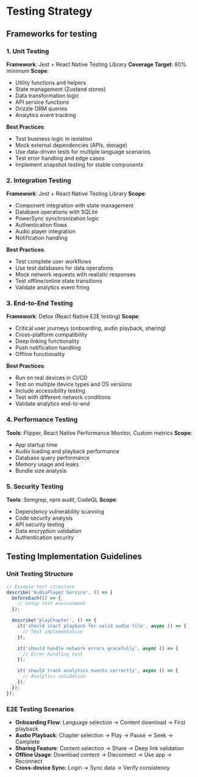 # Testing Strategy

## Frameworks for testing

### 1. Unit Testing

**Framework**: Jest + React Native Testing Library
**Coverage Target**: 80% minimum
**Scope**:

- Utility functions and helpers
- State management (Zustand stores)
- Data transformation logic
- API service functions
- Drizzle ORM queries
- Analytics event tracking

**Best Practices**:

- Test business logic in isolation
- Mock external dependencies (APIs, storage)
- Use data-driven tests for multiple language scenarios
- Test error handling and edge cases
- Implement snapshot testing for stable components

### 2. Integration Testing

**Framework**: Jest + React Native Testing Library
**Scope**:

- Component integration with state management
- Database operations with SQLite
- PowerSync synchronization logic
- Authentication flows
- Audio player integration
- Notification handling

**Best Practices**:

- Test complete user workflows
- Use test databases for data operations
- Mock network requests with realistic responses
- Test offline/online state transitions
- Validate analytics event firing

### 3. End-to-End Testing

**Framework**: Detox (React Native E2E testing)
**Scope**:

- Critical user journeys (onboarding, audio playback, sharing)
- Cross-platform compatibility
- Deep linking functionality
- Push notification handling
- Offline functionality

**Best Practices**:

- Run on real devices in CI/CD
- Test on multiple device types and OS versions
- Include accessibility testing
- Test with different network conditions
- Validate analytics end-to-end

### 4. Performance Testing

**Tools**: Flipper, React Native Performance Monitor, Custom metrics
**Scope**:

- App startup time
- Audio loading and playback performance
- Database query performance
- Memory usage and leaks
- Bundle size analysis

### 5. Security Testing

**Tools**: Semgrep, npm audit, CodeQL
**Scope**:

- Dependency vulnerability scanning
- Code security analysis
- API security testing
- Data encryption validation
- Authentication security

## Testing Implementation Guidelines

### Unit Testing Structure

```javascript
// Example test structure
describe('AudioPlayer Service', () => {
  beforeEach(() => {
    // Setup test environment
  });

  describe('playChapter', () => {
    it('should start playback for valid audio file', async () => {
      // Test implementation
    });

    it('should handle network errors gracefully', async () => {
      // Error handling test
    });

    it('should track analytics events correctly', async () => {
      // Analytics validation
    });
  });
});
```

### E2E Testing Scenarios

- **Onboarding Flow**: Language selection → Content download → First playback
- **Audio Playback**: Chapter selection → Play → Pause → Seek → Complete
- **Sharing Feature**: Content selection → Share → Deep link validation
- **Offline Usage**: Download content → Disconnect → Use app → Reconnect
- **Cross-device Sync**: Login → Sync data → Verify consistency
